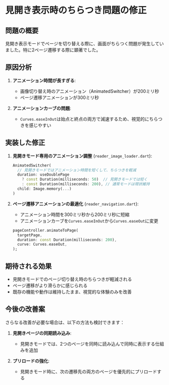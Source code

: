 # 見開き表示時のちらつき問題の修正

## 問題の概要
見開き表示モードでページを切り替える際に、画面がちらつく問題が発生していました。特に2ページ遷移する際に顕著でした。

## 原因分析
1. **アニメーション時間が長すぎる**: 
   - 画像切り替え時のアニメーション（AnimatedSwitcher）が200ミリ秒
   - ページ遷移アニメーションが300ミリ秒

2. **アニメーションカーブの問題**:
   - `Curves.easeInOut`は始点と終点の両方で減速するため、視覚的にちらつきを感じやすい

## 実装した修正
1. **見開きモード専用のアニメーション調整** (`reader_image_loader.dart`):
   ```dart
   AnimatedSwitcher(
     // 見開きモードではアニメーション時間を短くして、ちらつきを軽減
     duration: useDoublePage 
       ? const Duration(milliseconds: 50)  // 見開きモードでは短く
       : const Duration(milliseconds: 200), // 通常モードは現状維持
     child: Image.memory(...)
   )
   ```

2. **ページ遷移アニメーションの最適化** (`reader_navigation.dart`):
   - アニメーション時間を300ミリ秒から200ミリ秒に短縮
   - アニメーションカーブを`Curves.easeInOut`から`Curves.easeOut`に変更
   ```dart
   pageController.animateToPage(
     targetPage,
     duration: const Duration(milliseconds: 200),
     curve: Curves.easeOut,
   );
   ```

## 期待される効果
- 見開きモードでのページ切り替え時のちらつきが軽減される
- ページ遷移がより滑らかに感じられる
- 既存の機能や動作は維持したまま、視覚的な体験のみを改善

## 今後の改善案
さらなる改善が必要な場合は、以下の方法も検討できます：

1. **見開きページの同期読み込み**:
   - 見開きモードでは、2つのページを同時に読み込んで同時に表示する仕組みを追加

2. **プリロードの強化**:
   - 見開きモード時に、次の遷移先の両方のページを優先的にプリロードする